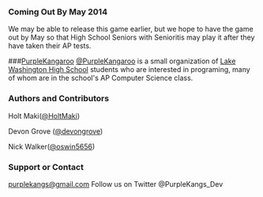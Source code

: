 ### Coming Out By May 2014
We may be able to release this game earlier, but we hope to have the game out by May so that High School Seniors with Senioritis may play it after they have taken their AP tests.

###[PurpleKangaroo](https://github.com/PurpleKangaroo)
[@PurpleKangaroo](https://github.com/PurpleKangaroo) is a small organization of [Lake Washington High School](http://www.lwsd.org/school/lwhs/Pages/default.aspx) students who are interested in programing, many of whom are in the school's AP Computer Science class.

### Authors and Contributors
Holt Maki([@HoltMaki](https://github.com/HoltMaki))

Devon Grove ([@devongrove](https://github.com/oswin5656?source=cc))

Nick Walker([@oswin5656](https://github.com/oswin5656?source=cc))

### Support or Contact
purplekangs@gmail.com
Follow us on Twitter @PurpleKangs_Dev

